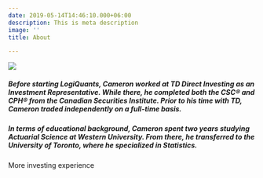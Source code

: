 ```yaml
---
date: 2019-05-14T14:46:10.000+06:00
description: This is meta description
image: ''
title: About

---
```

![](/uploads/me2.jpg)

##### Before starting LogiQuants, Cameron worked at TD Direct Investing as an Investment Representative. While there, he completed both the CSC® and CPH® from the Canadian Securities Institute. Prior to his time with TD, Cameron traded independently on a full-time basis. 

##### In terms of educational background, Cameron spent two years studying Actuarial Science at Western University.  From there, he transferred to the University of Toronto, where he specialized in Statistics.

More investing experience